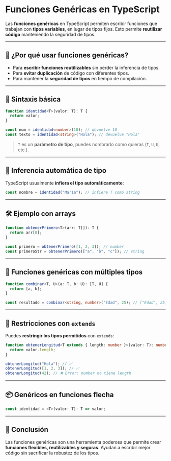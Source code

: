 # Funciones Genéricas en TypeScript

Las **funciones genéricas** en TypeScript permiten escribir funciones que trabajan con **tipos variables**, en lugar de tipos fijos. Esto permite **reutilizar código** manteniendo la seguridad de tipos.

---

## 🎯 ¿Por qué usar funciones genéricas?

- Para **escribir funciones reutilizables** sin perder la inferencia de tipos.
- Para **evitar duplicación** de código con diferentes tipos.
- Para mantener la **seguridad de tipos** en tiempo de compilación.

---

## 🔧 Sintaxis básica

```ts
function identidad<T>(valor: T): T {
  return valor;
}

const num = identidad<number>(10); // devuelve 10
const texto = identidad<string>("Hola"); // devuelve "Hola"
```

> `T` es un **parámetro de tipo**, puedes nombrarlo como quieras (`T`, `U`, `K`, etc.).

---

## 🤖 Inferencia automática de tipo

TypeScript usualmente **infiera el tipo automáticamente**:

```ts
const nombre = identidad("María"); // infiere T como string
```

---

## 🛠️ Ejemplo con arrays

```ts
function obtenerPrimero<T>(arr: T[]): T {
  return arr[0];
}

const primero = obtenerPrimero([1, 2, 3]); // number
const primeroStr = obtenerPrimero(["a", "b", "c"]); // string
```

---

## 🧩 Funciones genéricas con múltiples tipos

```ts
function combinar<T, U>(a: T, b: U): [T, U] {
  return [a, b];
}

const resultado = combinar<string, number>("Edad", 25); // ["Edad", 25]
```

---

## 🧰 Restricciones con `extends`

Puedes **restringir los tipos permitidos** con `extends`:

```ts
function obtenerLongitud<T extends { length: number }>(valor: T): number {
  return valor.length;
}

obtenerLongitud("Hola"); // ✅
obtenerLongitud([1, 2, 3]); // ✅
obtenerLongitud(42); // ❌ Error: number no tiene length
```

---

## 📦 Genéricos en funciones flecha

```ts
const identidad = <T>(valor: T): T => valor;
```

---

## 🧠 Conclusión

Las funciones genéricas son una herramienta poderosa que permite crear **funciones flexibles, reutilizables y seguras**. Ayudan a escribir mejor código sin sacrificar la robustez de los tipos.

